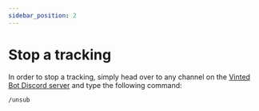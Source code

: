 ```yaml
---
sidebar_position: 2
---
```


# Stop a tracking

In order to stop a tracking, simply head over to any channel on the [Vinted Bot Discord server](https://discord.gg/W6MRNaXwQ8) and type the following command:

```
/unsub
```
